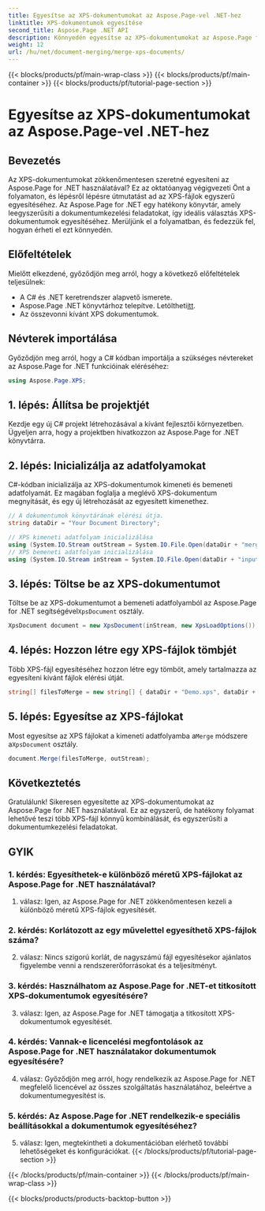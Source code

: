 ```yaml
---
title: Egyesítse az XPS-dokumentumokat az Aspose.Page-vel .NET-hez
linktitle: XPS-dokumentumok egyesítése
second_title: Aspose.Page .NET API
description: Könnyedén egyesítse az XPS-dokumentumokat az Aspose.Page for .NET használatával. Kövesse lépésenkénti útmutatónkat a zökkenőmentes dokumentumkezelés érdekében.
weight: 12
url: /hu/net/document-merging/merge-xps-documents/
---
```


{{< blocks/products/pf/main-wrap-class >}}
{{< blocks/products/pf/main-container >}}
{{< blocks/products/pf/tutorial-page-section >}}

# Egyesítse az XPS-dokumentumokat az Aspose.Page-vel .NET-hez

## Bevezetés

Az XPS-dokumentumokat zökkenőmentesen szeretné egyesíteni az Aspose.Page for .NET használatával? Ez az oktatóanyag végigvezeti Önt a folyamaton, és lépésről lépésre útmutatást ad az XPS-fájlok egyszerű egyesítéséhez. Az Aspose.Page for .NET egy hatékony könyvtár, amely leegyszerűsíti a dokumentumkezelési feladatokat, így ideális választás XPS-dokumentumok egyesítéséhez. Merüljünk el a folyamatban, és fedezzük fel, hogyan érheti el ezt könnyedén.

## Előfeltételek

Mielőtt elkezdené, győződjön meg arról, hogy a következő előfeltételek teljesülnek:

- A C# és .NET keretrendszer alapvető ismerete.
-  Aspose.Page .NET könyvtárhoz telepítve. Letöltheti[itt](https://releases.aspose.com/page/net/).
- Az összevonni kívánt XPS dokumentumok.

## Névterek importálása

Győződjön meg arról, hogy a C# kódban importálja a szükséges névtereket az Aspose.Page for .NET funkcióinak eléréséhez:

```csharp
using Aspose.Page.XPS;
```

## 1. lépés: Állítsa be projektjét

Kezdje egy új C# projekt létrehozásával a kívánt fejlesztői környezetben. Ügyeljen arra, hogy a projektben hivatkozzon az Aspose.Page for .NET könyvtárra.

## 2. lépés: Inicializálja az adatfolyamokat

C#-kódban inicializálja az XPS-dokumentumok kimeneti és bemeneti adatfolyamát. Ez magában foglalja a meglévő XPS-dokumentum megnyitását, és egy új létrehozását az egyesített kimenethez.

```csharp
// A dokumentumok könyvtárának elérési útja.
string dataDir = "Your Document Directory";

// XPS kimeneti adatfolyam inicializálása
using (System.IO.Stream outStream = System.IO.File.Open(dataDir + "mergedXPSfiles.xps", System.IO.FileMode.OpenOrCreate, System.IO.FileAccess.Write))
// XPS bemeneti adatfolyam inicializálása
using (System.IO.Stream inStream = System.IO.File.Open(dataDir + "input.xps", System.IO.FileMode.Open))
```

## 3. lépés: Töltse be az XPS-dokumentumot

 Töltse be az XPS-dokumentumot a bemeneti adatfolyamból az Aspose.Page for .NET segítségével`XpsDocument` osztály.

```csharp
XpsDocument document = new XpsDocument(inStream, new XpsLoadOptions());
```

## 4. lépés: Hozzon létre egy XPS-fájlok tömbjét

Több XPS-fájl egyesítéséhez hozzon létre egy tömböt, amely tartalmazza az egyesíteni kívánt fájlok elérési útját.

```csharp
string[] filesToMerge = new string[] { dataDir + "Demo.xps", dataDir + "sample.xps" };
```

## 5. lépés: Egyesítse az XPS-fájlokat

 Most egyesítse az XPS fájlokat a kimeneti adatfolyamba a`Merge` módszere a`XpsDocument` osztály.

```csharp
document.Merge(filesToMerge, outStream);
```

## Következtetés

Gratulálunk! Sikeresen egyesítette az XPS-dokumentumokat az Aspose.Page for .NET használatával. Ez az egyszerű, de hatékony folyamat lehetővé teszi több XPS-fájl könnyű kombinálását, és egyszerűsíti a dokumentumkezelési feladatokat.

## GYIK

### 1. kérdés: Egyesíthetek-e különböző méretű XPS-fájlokat az Aspose.Page for .NET használatával?

1. válasz: Igen, az Aspose.Page for .NET zökkenőmentesen kezeli a különböző méretű XPS-fájlok egyesítését.

### 2. kérdés: Korlátozott az egy művelettel egyesíthető XPS-fájlok száma?

2. válasz: Nincs szigorú korlát, de nagyszámú fájl egyesítésekor ajánlatos figyelembe venni a rendszererőforrásokat és a teljesítményt.

### 3. kérdés: Használhatom az Aspose.Page for .NET-et titkosított XPS-dokumentumok egyesítésére?

3. válasz: Igen, az Aspose.Page for .NET támogatja a titkosított XPS-dokumentumok egyesítését.

### 4. kérdés: Vannak-e licencelési megfontolások az Aspose.Page for .NET használatakor dokumentumok egyesítésére?

4. válasz: Győződjön meg arról, hogy rendelkezik az Aspose.Page for .NET megfelelő licencével az összes szolgáltatás használatához, beleértve a dokumentumegyesítést is.

### 5. kérdés: Az Aspose.Page for .NET rendelkezik-e speciális beállításokkal a dokumentumok egyesítéséhez?

5. válasz: Igen, megtekintheti a dokumentációban elérhető további lehetőségeket és konfigurációkat.
{{< /blocks/products/pf/tutorial-page-section >}}

{{< /blocks/products/pf/main-container >}}
{{< /blocks/products/pf/main-wrap-class >}}

{{< blocks/products/products-backtop-button >}}

